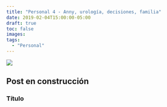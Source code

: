 ```yaml
---
title: "Personal 4 - Anny, urología, decisiones, familia"
date: 2019-02-04T15:00:00-05:00
draft: true
toc: false
images:
tags: 
  - "Personal"
---
```


<img src="https://i.imgur.com/cOsbk7a.jpg">

## Post en construcción

### Título